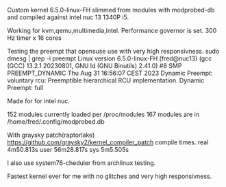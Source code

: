 Custom kernel 6.5.0-linux-FH slimmed from modules with modprobed-db and compiled against intel nuc 13 1340P i5.

Working for kvm,qemu,multimedia,intel.
Performance governor is set.
300 Hz timer x 16 cores

Testing the preempt that opensuse use with very high responsivness.
sudo dmesg | grep -i preempt
Linux version 6.5.0-linux-FH (fred@nuc13) (gcc (GCC) 13.2.1 20230801, GNU ld (GNU Binutils) 2.41.0) #8 SMP PREEMPT_DYNAMIC Thu Aug 31 16:56:07 CEST 2023
Dynamic Preempt: voluntary
rcu: Preemptible hierarchical RCU implementation.
Dynamic Preempt: full

Made for for intel nuc.

152 modules currently loaded per /proc/modules
167 modules are in /home/fred/.config/modprobed.db

With graysky patch(raptorlake) https://github.com/graysky2/kernel_compiler_patch compile times.
real 4m50.813s user 56m28.817s sys 5m5.505s

I also use system76-cheduler from archlinux testing.

Fastest kernel ever for me with no glitches and very high responsivness.
